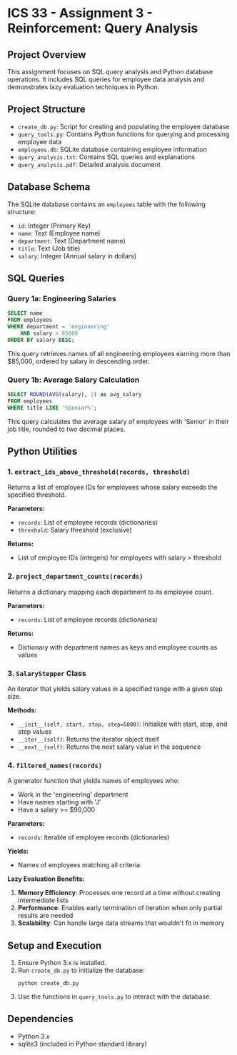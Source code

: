 # ICS 33 - Assignment 3 - Reinforcement: Query Analysis

## Project Overview
This assignment focuses on SQL query analysis and Python database operations. It includes SQL queries for employee data analysis and demonstrates lazy evaluation techniques in Python.

## Project Structure
- `create_db.py`: Script for creating and populating the employee database
- `query_tools.py`: Contains Python functions for querying and processing employee data
- `employees.db`: SQLite database containing employee information
- `query_analysis.txt`: Contains SQL queries and explanations
- `query_analysis.pdf`: Detailed analysis document

## Database Schema
The SQLite database contains an `employees` table with the following structure:
- `id`: Integer (Primary Key)
- `name`: Text (Employee name)
- `department`: Text (Department name)
- `title`: Text (Job title)
- `salary`: Integer (Annual salary in dollars)

## SQL Queries

### Query 1a: Engineering Salaries
```sql
SELECT name 
FROM employees 
WHERE department = 'engineering' 
    AND salary > 85000 
ORDER BY salary DESC;
```
This query retrieves names of all engineering employees earning more than $85,000, ordered by salary in descending order.

### Query 1b: Average Salary Calculation
```sql
SELECT ROUND(AVG(salary), 2) as avg_salary
FROM employees
WHERE title LIKE '%Senior%';
```
This query calculates the average salary of employees with 'Senior' in their job title, rounded to two decimal places.

## Python Utilities

### 1. `extract_ids_above_threshold(records, threshold)`
Returns a list of employee IDs for employees whose salary exceeds the specified threshold.

**Parameters:**
- `records`: List of employee records (dictionaries)
- `threshold`: Salary threshold (exclusive)

**Returns:**
- List of employee IDs (integers) for employees with salary > threshold

### 2. `project_department_counts(records)`
Returns a dictionary mapping each department to its employee count.

**Parameters:**
- `records`: List of employee records (dictionaries)

**Returns:**
- Dictionary with department names as keys and employee counts as values

### 3. `SalaryStepper` Class
An iterator that yields salary values in a specified range with a given step size.

**Methods:**
- `__init__(self, start, stop, step=5000)`: Initialize with start, stop, and step values
- `__iter__(self)`: Returns the iterator object itself
- `__next__(self)`: Returns the next salary value in the sequence

### 4. `filtered_names(records)`
A generator function that yields names of employees who:
- Work in the 'engineering' department
- Have names starting with 'J'
- Have a salary >= $90,000

**Parameters:**
- `records`: Iterable of employee records (dictionaries)

**Yields:**
- Names of employees matching all criteria

**Lazy Evaluation Benefits:**
1. **Memory Efficiency**: Processes one record at a time without creating intermediate lists
2. **Performance**: Enables early termination of iteration when only partial results are needed
3. **Scalability**: Can handle large data streams that wouldn't fit in memory

## Setup and Execution
1. Ensure Python 3.x is installed.
2. Run `create_db.py` to initialize the database:
   ```
   python create_db.py
   ```
3. Use the functions in `query_tools.py` to interact with the database.

## Dependencies
- Python 3.x
- sqlite3 (included in Python standard library)
